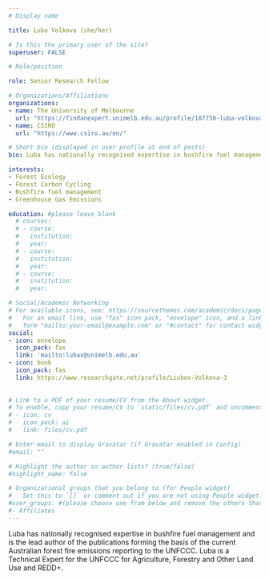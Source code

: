 ```yaml
---
# Display name

title: Luba Volkova (she/her)

# Is this the primary user of the site?
superuser: FALSE

# Role/position

role: Senior Research Fellow

# Organizations/Affiliations
organizations:
- name: The University of Melbourne
  url: "https://findanexpert.unimelb.edu.au/profile/187750-luba-volkova"
- name: CSIRO
  url: "https://www.csiro.au/en/"

# Short bio (displayed in user profile at end of posts)
bio: Luba has nationally recognised expertise in bushfire fuel management and is the lead author of the publications forming the basis of the current Australian forest fire emissions reporting to the UNFCCC. Luba is a Technical Expert for the UNFCCC for Agriculture, Forestry and Other Land Use and REDD+.

interests:
- Forest Ecology
- Forest Carbon Cycling
- Bushfire fuel management
- Greenhouse Gas Emissions

education: #please leave blank
  # courses:
  # - course:
  #   institution:
  #   year:
  # - course:
  #   institution:
  #   year:
  # - course:
  #   institution:
  #   year:

# Social/Academic Networking
# For available icons, see: https://sourcethemes.com/academic/docs/page-builder/#icons
#   For an email link, use "fas" icon pack, "envelope" icon, and a link in the
#   form "mailto:your-email@example.com" or "#contact" for contact widget.
social:
- icon: envelope
  icon_pack: fas
  link: 'mailto:lubav@unimelb.edu.au'
- icon: book
  icon_pack: fas
  link: https://www.researchgate.net/profile/Liubov-Volkova-3
    
  
# Link to a PDF of your resume/CV from the About widget.
# To enable, copy your resume/CV to `static/files/cv.pdf` and uncomment the lines below.
# - icon: cv
#   icon_pack: ai
#   link: files/cv.pdf

# Enter email to display Gravatar (if Gravatar enabled in Config)
#email: ""

# Highlight the author in author lists? (true/false)
#highlight_name: false

# Organizational groups that you belong to (for People widget)
#   Set this to `[]` or comment out if you are not using People widget.
#user_groups: #(please choose one from below and remove the others that aren't needed)
#- Affiliates
---
```



Luba has nationally recognised expertise in bushfire fuel management and is the lead author of the publications forming the basis of the current Australian forest fire emissions reporting to the UNFCCC. Luba is a Technical Expert for the UNFCCC for Agriculture, Forestry and Other Land Use and REDD+.
